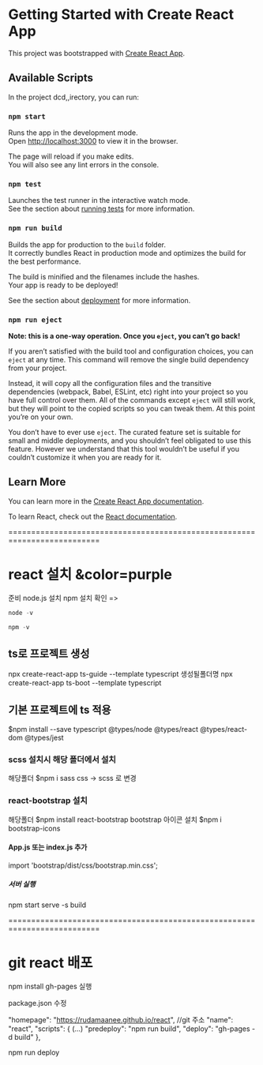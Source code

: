 # Getting Started with Create React App

This project was bootstrapped with [Create React App](https://github.com/facebook/create-react-app).

## Available Scripts

In the project dcd,,irectory, you can run:

### `npm start`

Runs the app in the development mode.\
Open [http://localhost:3000](http://localhost:3000) to view it in the browser.

The page will reload if you make edits.\
You will also see any lint errors in the console.

### `npm test`

Launches the test runner in the interactive watch mode.\
See the section about [
  running tests](https://facebook.github.io/create-react-app/docs/running-tests) for more information.

### `npm run build`

Builds the app for production to the `build` folder.\
It correctly bundles React in production mode and optimizes the build for the best performance.

The build is minified and the filenames include the hashes.\
Your app is ready to be deployed!

See the section about [deployment](https://facebook.github.io/create-react-app/docs/deployment) for more information.

### `npm run eject`

**Note: this is a one-way operation. Once you `eject`, you can’t go back!**

If you aren’t satisfied with the build tool and configuration choices, you can `eject` at any time. This command will remove the single build dependency from your project.

Instead, it will copy all the configuration files and the transitive dependencies (webpack, Babel, ESLint, etc) right into your project so you have full control over them. All of the commands except `eject` will still work, but they will point to the copied scripts so you can tweak them. At this point you’re on your own.

You don’t have to ever use `eject`. The curated feature set is suitable for small and middle deployments, and you shouldn’t feel obligated to use this feature. However we understand that this tool wouldn’t be useful if you couldn’t customize it when you are ready for it.

## Learn More

You can learn more in the [Create React App documentation](https://facebook.github.io/create-react-app/docs/getting-started).

To learn React, check out the [React documentation](https://reactjs.org/).

==========================================================================

# react 설치 &color=purple

준비 node.js 설치 npm 설치 확인 => 

``` C
node -v
```

``` C
npm -v
```

## ts로 프로젝트 생성
npx create-react-app ts-guide --template typescript
                    생성될폴더명
npx create-react-app ts-boot --template typescript

## 기본 프로젝트에 ts 적용
$npm install --save typescript @types/node @types/react @types/react-dom @types/jest

### scss 설치시 해당 폴더에서 설치
해당폴더 $npm i sass
css -> scss 로 변경


### react-bootstrap 설치 
해당폴더 $npm install react-bootstrap bootstrap
아이콘 설치
$npm i bootstrap-icons

#### App.js 또는 index.js 추가
import 'bootstrap/dist/css/bootstrap.min.css';


##### 서버 실행
npm start
serve -s build

==========================================================================

# git react 배포

npm install gh-pages 실행

package.json 수정

"homepage": "https://rudamaanee.github.io/react", //git 주소
"name": "react",
"scripts": {
    (...)
    "predeploy": "npm run build",
    "deploy": "gh-pages -d build"
  },

npm run deploy
